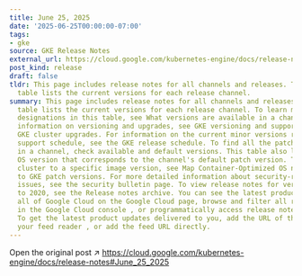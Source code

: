 ```yaml
---
title: June 25, 2025
date: '2025-06-25T00:00:00-07:00'
tags:
- gke
source: GKE Release Notes
external_url: https://cloud.google.com/kubernetes-engine/docs/release-notes#June_25_2025
post_kind: release
draft: false
tldr: This page includes release notes for all channels and releases. The following
  table lists the current versions for each release channel.
summary: This page includes release notes for all channels and releases. The following
  table lists the current versions for each release channel. To learn more about the
  designations in this table, see What versions are available in a channel. For general
  information on versioning and upgrades, see GKE versioning and support and About
  GKE cluster upgrades. For information on the current minor versions rollout and
  support schedule, see the GKE release schedule. To find all the patch versions available
  in a channel, check available and default versions. This table also lists the Container-Optimized
  OS version that corresponds to the channel's default patch version. To upgrade a
  cluster to a specific image version, see Map Container-Optimized OS node image versions
  to GKE patch versions. For more detailed information about security-related known
  issues, see the security bulletin page. To view release notes for versions prior
  to 2020, see the Release notes archive. You can see the latest product updates for
  all of Google Cloud on the Google Cloud page, browse and filter all release notes
  in the Google Cloud console , or programmatically access release notes in BigQuery.
  To get the latest product updates delivered to you, add the URL of this page to
  your feed reader , or add the feed URL directly.
---
```

Open the original post ↗ https://cloud.google.com/kubernetes-engine/docs/release-notes#June_25_2025

